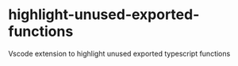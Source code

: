 # highlight-unused-exported-functions
Vscode extension to highlight unused exported typescript functions

